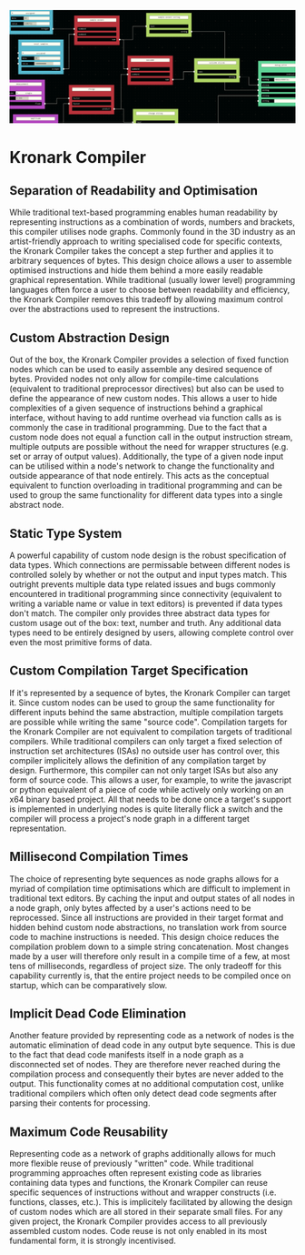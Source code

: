 ![alt text](title_image.png)

# Kronark Compiler

## Separation of Readability and Optimisation

While traditional text-based programming enables human readability by representing instructions as a combination of words, numbers and brackets, this compiler utilises node graphs. Commonly found in the 3D industry as an artist-friendly approach to writing specialised code for specific contexts, the Kronark Compiler takes the concept a step further and applies it to arbitrary sequences of bytes. This design choice allows a user to assemble optimised instructions and hide them behind a more easily readable graphical representation. While traditional (usually lower level) programming languages often force a user to choose between readability and efficiency, the Kronark Compiler removes this tradeoff by allowing maximum control over the abstractions used to represent the instructions.

## Custom Abstraction Design

Out of the box, the Kronark Compiler provides a selection of fixed function nodes which can be used to easily assemble any desired sequence of bytes. Provided nodes not only allow for compile-time calculations (equivalent to traditional preprocessor directives) but also can be used to define the appearance of new custom nodes. This allows a user to hide complexities of a given sequence of instructions behind a graphical interface, without having to add runtime overhead via function calls as is commonly the case in traditional programming. Due to the fact that a custom node does not equal a function call in the output instruction stream, multiple outputs are possible without the need for wrapper structures (e.g. set or array of output values). Additionally, the type of a given node input can be utilised within a node's network to change the functionality and outside appearance of that node entirely. This acts as the conceptual equivalent to function overloading in traditional programming and can be used to group the same functionality for different data types into a single abstract node.

## Static Type System

A powerful capability of custom node design is the robust specification of data types. Which connections are permissable between different nodes is controlled solely by whether or not the output and input types match. This outright prevents multiple data type related issues and bugs commonly encountered in traditional programming since connectivity (equivalent to writing a variable name or value in text editors) is prevented if data types don't match. The compiler only provides three abstract data types for custom usage out of the box: text, number and truth. Any additional data types need to be entirely designed by users, allowing complete control over even the most primitive forms of data.

## Custom Compilation Target Specification

If it's represented by a sequence of bytes, the Kronark Compiler can target it. Since custom nodes can be used to group the same functionality for different inputs behind the same abstraction, multiple compilation targets are possible while writing the same "source code". Compilation targets for the Kronark Compiler are not equivalent to compilation targets of traditional compilers. While traditional compilers can only target a fixed selection of instruction set architectures (ISAs) no outside user has control over, this compiler implicitely allows the definition of any compilation target by design. Furthermore, this compiler can not only target ISAs but also any form of source code. This allows a user, for example, to write the javascript or python equivalent of a piece of code while actively only working on an x64 binary based project. All that needs to be done once a target's support is implemented in underlying nodes is quite literally flick a switch and the compiler will process a project's node graph in a different target representation.

## Millisecond Compilation Times

The choice of representing byte sequences as node graphs allows for a myriad of compilation time optimisations which are difficult to implement in traditional text editors. By caching the input and output states of all nodes in a node graph, only bytes affected by a user's actions need to be reprocessed. Since all instructions are provided in their target format and hidden behind custom node abstractions, no translation work from source code to machine instructions is needed. This design choice reduces the compilation problem down to a simple string concatenation. Most changes made by a user will therefore only result in a compile time of a few, at most tens of milliseconds, regardless of project size. The only tradeoff for this capability currently is, that the entire project needs to be compiled once on startup, which can be comparatively slow.

## Implicit Dead Code Elimination

Another feature provided by representing code as a network of nodes is the automatic elimination of dead code in any output byte sequence. This is due to the fact that dead code manifests itself in a node graph as a disconnected set of nodes. They are therefore never reached during the compilation process and consequently their bytes are never added to the output. This functionality comes at no additional computation cost, unlike traditional compilers which often only detect dead code segments after parsing their contents for processing.

## Maximum Code Reusability

Representing code as a network of graphs additionally allows for much more flexible reuse of previously "written" code. While traditional programming approaches often represent existing code as libraries containing data types and functions, the Kronark Compiler can reuse specific sequences of instructions without and wrapper constructs (i.e. functions, classes, etc.). This is implicitely facilitated by allowing the design of custom nodes which are all stored in their separate small files. For any given project, the Kronark Compiler provides access to all previously assembled custom nodes. Code reuse is not only enabled in its most fundamental form, it is strongly incentivised.




